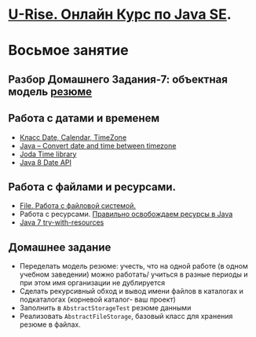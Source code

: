 # <a href="http://java.u-rise.com/">U-Rise. Онлайн Курс по Java SE</a>.
# Восьмое занятие

## Разбор Домашнего Задания-7: объектная модель <a href="http://u-rise.com/teacherofjava.pdf">резюме</a>

## Работа с датами и временем
- <a href="http://www.intuit.ru/studies/courses/16/16/lecture/27131?page=1">Класс Date, Calendar, TimeZone</a>
- <a href="https://www.mkyong.com/java/java-convert-date-and-time-between-timezone/">Java – Convert date and time between timezone</a>
- <a href="http://www.joda.org/joda-time">Joda Time library</a>
- <a href="https://github.com/winterbe/java8-tutorial#date-api">Java 8 Date API</a>

## Работа с файлами и ресурсами.
 - <a href="http://www.intuit.ru/studies/courses/16/16/lecture/27133?page=4#sect23">File. Работа с файловой системой.</a>
 - Работа с ресурсами. <a href="https://habrahabr.ru/post/178405/">Правильно освобождаем ресурсы в Java</a>
 - <a href="http://info.javarush.ru/translation/2013/08/19/Java-7-try-with-resources.html">Java 7 try-with-resources</a>

## Домашнее задание
- Переделать модель резюме: учесть, что на одной работе (в одном учебном заведении) можно работать/ учиться в разные периоды и при этом имя организации не дублируется
- Сделать рекурсивный обход и вывод имени файлов в каталогах и подкаталогах (корневой каталог- ваш проект)
- Заполнить в `AbstractStorageTest` резюме данными
- Реализовать `AbstractFileStorage`, базовый класс для хранения резюме в файлах.
